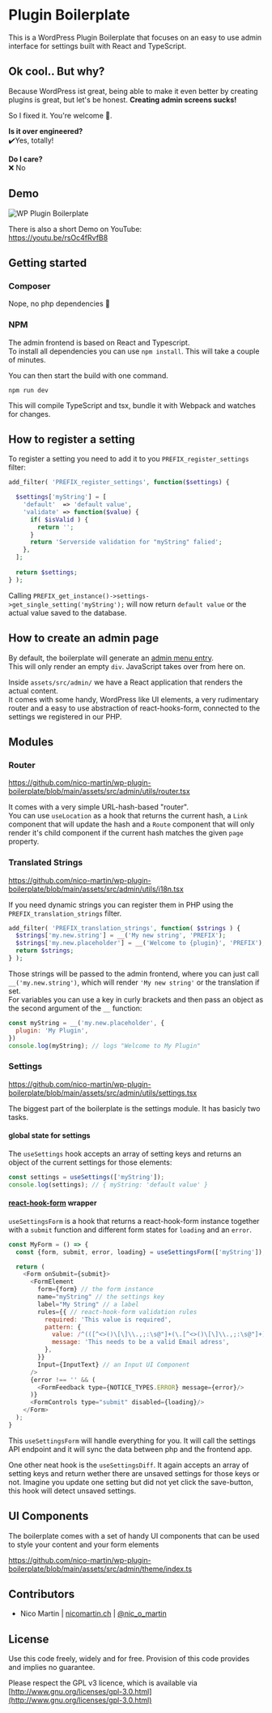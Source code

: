 # Plugin Boilerplate

This is a WordPress Plugin Boilerplate that focuses on an easy to use admin interface for settings built with React and
TypeScript.

## Ok cool.. But why?

Because WordPress ist great, being able to make it even better by creating plugins is great, but let's be honest. 
**Creating admin screens sucks!**

So I fixed it. You're welcome 🙏.

**Is it over engineered?**  
✔️Yes, totally!

**Do I care?**  
❌ No

## Demo

![WP Plugin Boilerplate](https://uploads.nico.dev/wp-plugin-boilerplate.png)

There is also a short Demo on YouTube:  
https://youtu.be/rsOc4fRvfB8

## Getting started

### Composer

Nope, no php dependencies 🤷

### NPM

The admin frontend is based on React and Typescript.  
To install all dependencies you can use `npm install`. This will take a couple of minutes.

You can then start the build with one command.

```
npm run dev
```

This will compile TypeScript and tsx, bundle it with Webpack and watches for changes.

## How to register a setting

To register a setting you need to add it to you `PREFIX_register_settings` filter:

```php
add_filter( 'PREFIX_register_settings', function($settings) {

  $settings['myString'] = [
    'default'  => 'default value',
    'validate' => function($value) {
      if( $isValid ) {
        return '';
      }
      return 'Serverside validation for "myString" falied';
    },
  ];
  
  return $settings;
} );
```

Calling `PREFIX_get_instance()->settings->get_single_setting('myString');` will now return `default value` or the actual
value saved to the database.

## How to create an admin page

By default, the boilerplate will generate
an [admin menu entry](https://github.com/nico-martin/wp-plugin-boilerplate/blob/main/src/class-adminpage.php).  
This will only render an empty `div`. JavaScript takes over from here on.

Inside `assets/src/admin/` we have a React application that renders the actual content.  
It comes with some handy, WordPress like UI elements, a very rudimentary router and a easy to use abstraction of
react-hooks-form, connected to the settings we registered in our PHP.

## Modules

### Router

https://github.com/nico-martin/wp-plugin-boilerplate/blob/main/assets/src/admin/utils/router.tsx

It comes with a very simple URL-hash-based "router".  
You can use `useLocation` as a hook that returns the current hash, a `Link` component that will update the hash and
a `Route` component that will only render it's child component if the current hash matches the given `page` property.

### Translated Strings

https://github.com/nico-martin/wp-plugin-boilerplate/blob/main/assets/src/admin/utils/i18n.tsx

If you need dynamic strings you can register them in PHP using the `PREFIX_translation_strings` filter.

```php
add_filter( 'PREFIX_translation_strings', function( $strings ) {
  $strings['my.new.string'] = __('My new string', 'PREFIX');
  $strings['my.new.placeholder'] = __('Welcome to {plugin}', 'PREFIX');
  return $strings;
} );
```

Those strings will be passed to the admin frontend, where you can just call `__('my.new.string')`, which will
render `'My new string'` or the translation if set.  
For variables you can use a key in curly brackets and then pass an object as the second argument of the `__` function:

```javascript
const myString = __('my.new.placeholder', {
  plugin: 'My Plugin',
})
console.log(myString); // logs "Welcome to My Plugin"
```

### Settings

https://github.com/nico-martin/wp-plugin-boilerplate/blob/main/assets/src/admin/utils/settings.tsx

The biggest part of the boilerplate is the settings module. It has basicly two tasks.

#### global state for settings

The `useSettings` hook accepts an array of setting keys and returns an object of the current settings for those
elements:

```JavaScript
const settings = useSettings(['myString']);
console.log(settings); // { myString: 'default value' }
```

#### [react-hook-form](https://react-hook-form.com/) wrapper

`useSettingsForm` is a hook that returns a react-hook-form instance together with a `submit` function and different form
states for `loading` and an `error`.

```JavaScript
const MyForm = () => {
  const {form, submit, error, loading} = useSettingsForm(['myString']);

  return (
    <Form onSubmit={submit}>
      <FormElement
        form={form} // the form instance
        name="myString" // the settings key
        label="My String" // a label
        rules={{ // react-hook-form validation rules
          required: 'This value is required',
          pattern: {
            value: /^(([^<>()\[\]\\.,;:\s@"]+(\.[^<>()\[\]\\.,;:\s@"]+)*)|(".+"))@((\[[0-9]{1,3}\.[0-9]{1,3}\.[0-9]{1,3}\.[0-9]{1,3}\])|(([a-zA-Z\-0-9]+\.)+[a-zA-Z]{2,}))$/,
            message: 'This needs to be a valid Email adress',
          },
        }}
        Input={InputText} // an Input UI Component
      />
      {error !== '' && (
        <FormFeedback type={NOTICE_TYPES.ERROR} message={error}/>
      )}
      <FormControls type="submit" disabled={loading}/>
    </Form>
  );
}
```

This `useSettingsForm` will handle everything for you. It will call the settings API endpoint and it will sync the data
between php and the frontend app.

One other neat hook is the `useSettingsDiff`. It again accepts an array of setting keys and return wether there are
unsaved settings for those keys or not. Imagine you update one setting but did not yet click the save-button, this hook
will detect unsaved settings.

## UI Components

The boilerplate comes with a set of handy UI components that can be used to style your content and your form elements

https://github.com/nico-martin/wp-plugin-boilerplate/blob/main/assets/src/admin/theme/index.ts

## Contributors

* Nico Martin | [nicomartin.ch](https://www.nicomartin.ch) | [@nic_o_martin](https://twitter.com/nic_o_martin)

## License

Use this code freely, widely and for free. Provision of this code provides and implies no guarantee.

Please respect the GPL v3 licence, which is available
via [http://www.gnu.org/licenses/gpl-3.0.html](http://www.gnu.org/licenses/gpl-3.0.html)
